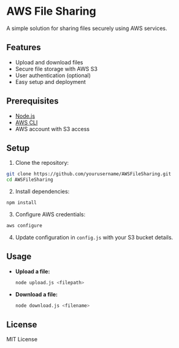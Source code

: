 # AWS File Sharing

A simple solution for sharing files securely using AWS services.

## Features

- Upload and download files
- Secure file storage with AWS S3
- User authentication (optional)
- Easy setup and deployment

## Prerequisites

- [Node.js](https://nodejs.org/)
- [AWS CLI](https://aws.amazon.com/cli/)
- AWS account with S3 access

## Setup

1. Clone the repository:
  ```bash
  git clone https://github.com/yourusername/AWSFileSharing.git
  cd AWSFileSharing
  ```

2. Install dependencies:
  ```bash
  npm install
  ```

3. Configure AWS credentials:
  ```bash
  aws configure
  ```

4. Update configuration in `config.js` with your S3 bucket details.

## Usage

- **Upload a file:**
  ```bash
  node upload.js <filepath>
  ```

- **Download a file:**
  ```bash
  node download.js <filename>
  ```

## License

MIT License